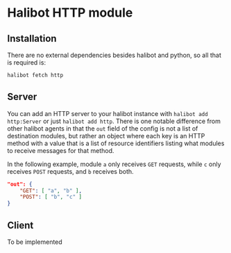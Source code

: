 Halibot HTTP module
===================

Installation
------------

There are no external dependencies besides halibot and python, so all that is
required is:

```bash
halibot fetch http
```

Server
------

You can add an HTTP server to your halibot instance with `halibot add http:Server`
or just `halibot add http`. There is one notable difference from other halibot agents
in that the `out` field of the config is not a list of destination modules, but rather
an object where each key is an HTTP method with a value that is a list of resource
identifiers listing what modules to receive messages for that method.

In the following example, module `a` only receives `GET` requests, while `c` only receives
`POST` requests, and `b` receives both.
```json
"out": {
	"GET": [ "a", "b" ],
	"POST": [ "b", "c" ]
}
```

Client
------

To be implemented

